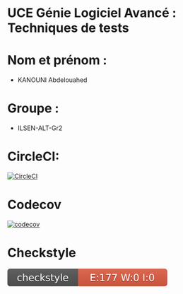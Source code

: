 # UCE Génie Logiciel Avancé : Techniques de tests

# Nom et prénom :
* KANOUNI Abdelouahed

# Groupe : 
* ILSEN-ALT-Gr2

# CircleCI:
[![CircleCI](https://circleci.com/gh/abdelouahedKanouni/ceri-m1-techniques-de-test.svg?style=svg)](https://app.circleci.com/pipelines/github/abdelouahedKanouni)
# Codecov
[![codecov](https://codecov.io/gh/abdelouahedKanouni/ceri-m1-techniques-de-test/branch/main/graph/badge.svg?token=3Z3Z3Z3Z3Z)](https://codecov.io/gh/abdelouahedKanouni/ceri-m1-techniques-de-test)
# Checkstyle
![Checkstyle](target/site/badges/checkstyle-result.svg)
